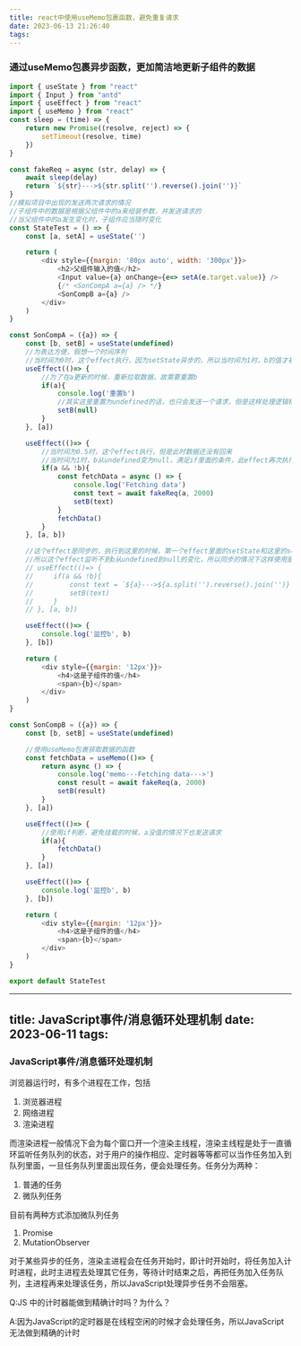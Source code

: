 ```yaml
---
title: react中使用useMemo包裹函数，避免重复请求
date: 2023-06-13 21:26:40
tags:
---
```

### 通过useMemo包裹异步函数，更加简洁地更新子组件的数据

```javascript
import { useState } from "react"
import { Input } from "antd"
import { useEffect } from "react"
import { useMemo } from "react"
const sleep = (time) => {
    return new Promise((resolve, reject) => {
        setTimeout(resolve, time)
    })
}

const fakeReq = async (str, delay) => {
    await sleep(delay)
    return `${str}--->${str.split('').reverse().join('')}`
}
//模拟项目中出现的发送两次请求的情况
//子组件中的数据是根据父组件中的a来组装参数，并发送请求的
//当父组件中的a发生变化时，子组件应当随时变化
const StateTest = () => {
    const [a, setA] = useState('')

    return (
        <div style={{margin: '80px auto', width: '300px'}}>
            <h2>父组件输入的值</h2>
            <Input value={a} onChange={e=> setA(e.target.value)} />
            {/* <SonCompA a={a} /> */}
            <SonCompB a={a} />
        </div>
    )
}

const SonCompA = ({a}) => {
    const [b, setB] = useState(undefined)
    //为表达方便，假想一个时间序列
    //当时间为0时，这个effect执行，因为setState异步的，所以当时间为1时，b的值才被改为null
    useEffect(()=> {
        //为了在a更新的时候，重新拉取数据，故需要重置b
        if(a){
            console.log('重置b')
            //其实这里重置为undefined的话，也只会发送一个请求，但是这样处理逻辑稍显混乱，尽量使用下面的useMemo方式
            setB(null)
        }
    }, [a])

    useEffect(()=> {
        //当时间为0.5时，这个effect执行，但是此时数据还没有回来
        //当时间为1时，b从undefined变为null，满足if里面的条件，此effect再次执行，完成了项目中发送两次请求的bug复现
        if(a && !b){
            const fetchData = async () => {
                console.log('Fetching data')
                const text = await fakeReq(a, 2000)
                setB(text)
            }
            fetchData()
        }
    }, [a, b])

    //这个effect是同步的，执行到这里的时候，第一个effect里面的setState和这里的setState时间非常接近，react合并为同一个
    //所以这个effect监听不到b从undefined到null的变化，所以同步的情况下这样使用是没问题的
    // useEffect(()=> {
    //     if(a && !b){
    //         const text = `${a}--->${a.split('').reverse().join('')}`
    //         setB(text)
    //     }
    // }, [a, b])

    useEffect(()=> {
        console.log('监控b', b)
    }, [b])

    return (
        <div style={{margin: '12px'}}>
            <h4>这是子组件的值</h4>
            <span>{b}</span>
        </div>
    )
}

const SonCompB = ({a}) => {
    const [b, setB] = useState(undefined)

    //使用useMemo包裹获取数据的函数
    const fetchData = useMemo(()=> {
        return async () => {
            console.log('memo---Fetching data--->')
            const result = await fakeReq(a, 2000)
            setB(result)
        }
    }, [a])

    useEffect(()=> {
        //使用if判断，避免挂载的时候，a没值的情况下也发送请求
        if(a){
            fetchData()
        }
    }, [a])

    useEffect(()=> {
        console.log('监控b', b)
    }, [b])

    return (
        <div style={{margin: '12px'}}>
            <h4>这是子组件的值</h4>
            <span>{b}</span>
        </div>
    )
}

export default StateTest
```
---
title: JavaScript事件/消息循环处理机制
date: 2023-06-11
tags:
---
### JavaScript事件/消息循环处理机制

浏览器运行时，有多个进程在工作，包括

1. 浏览器进程
2. 网络进程
3. 渲染进程

而渲染进程一般情况下会为每个窗口开一个渲染主线程，渲染主线程是处于一直循环监听任务队列的状态，对于用户的操作相应、定时器等等都可以当作任务加入到队列里面，一旦任务队列里面出现任务，便会处理任务。任务分为两种：

1. 普通的任务
2. 微队列任务

目前有两种方式添加微队列任务

1. Promise
2. MutationObserver

对于某些异步的任务，渲染主进程会在任务开始时，即计时开始时，将任务加入计时进程，此时主进程去处理其它任务，等待计时结束之后，再把任务加入任务队列，主进程再来处理该任务，所以JavaScript处理异步任务不会阻塞。

Q:JS 中的计时器能做到精确计时吗？为什么？

A:因为JavaScript的定时器是在线程空闲的时候才会处理任务，所以JavaScript无法做到精确的计时